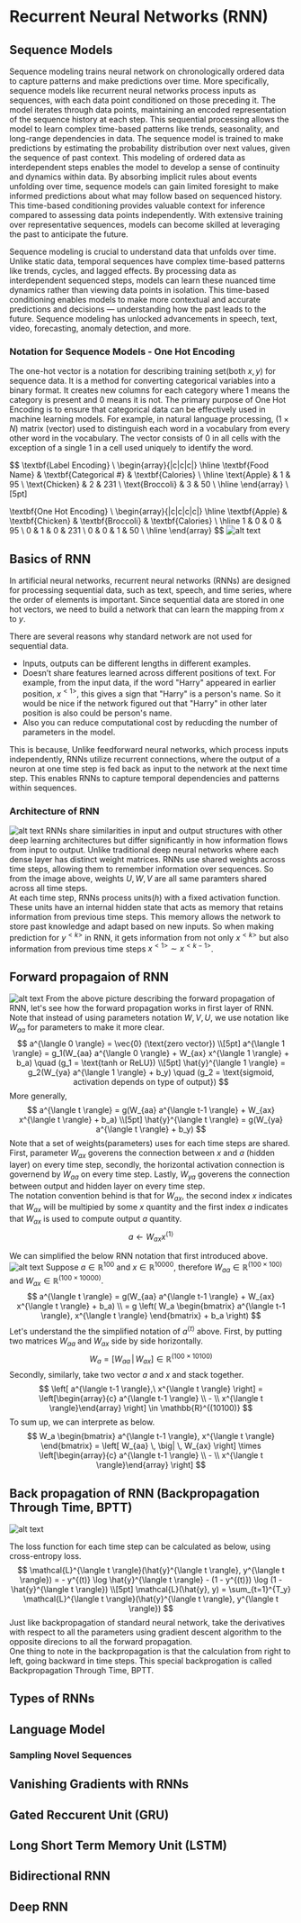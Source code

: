# Recurrent Neural Networks (RNN)
## Sequence Models
Sequence modeling trains neural network on chronologically ordered data to capture patterns and make predictions over time. More specifically, sequence models like recurrent neural networks process inputs as sequences, with each data point conditioned on those preceding it. The model iterates through data points, maintaining an encoded representation of the sequence history at each step. This sequential processing allows the model to learn complex time-based patterns like trends, seasonality, and long-range dependencies in data. The sequence model is trained to make predictions by estimating the probability distribution over next values, given the sequence of past context. This modeling of ordered data as interdependent steps enables the model to develop a sense of continuity and dynamics within data. By absorbing implicit rules about events unfolding over time, sequence models can gain limited foresight to make informed predictions about what may follow based on sequenced history. This time-based conditioning provides valuable context for inference compared to assessing data points independently. With extensive training over representative sequences, models can become skilled at leveraging the past to anticipate the future.

Sequence modeling is crucial to understand data that unfolds over time. Unlike static data, temporal sequences have complex time-based patterns like trends, cycles, and lagged effects. By processing data as interdependent sequenced steps, models can learn these nuanced time dynamics rather than viewing data points in isolation. This time-based conditioning enables models to make more contextual and accurate predictions and decisions — understanding how the past leads to the future. Sequence modeling has unlocked advancements in speech, text, video, forecasting, anomaly detection, and more.  

### Notation for Sequence Models - One Hot Encoding
The one-hot vector is a notation for describing training set(both $x,y$) for sequence data. It is a method for converting categorical variables into a binary format. It creates new columns for each category where $1$ means the category is present and $0$ means it is not. The primary purpose of One Hot Encoding is to ensure that categorical data can be effectively used in machine learning models. For example, in natural language processing, $(1 \times N)$ matrix (vector) used to distinguish each word in a vocabulary from every other word in the vocabulary. The vector consists of $0$ in all cells with the exception of a single $1$ in a cell used uniquely to identify the word. 

$$
\textbf{Label Encoding} \\
\begin{array}{|c|c|c|}
\hline
\textbf{Food Name} & \textbf{Categorical \#} & \textbf{Calories} \\
\hline
\text{Apple} & 1 & 95 \\
\text{Chicken} & 2 & 231 \\
\text{Broccoli} & 3 & 50 \\
\hline
\end{array} \\[5pt]

\textbf{One Hot Encoding} \\
\begin{array}{|c|c|c|c|}
\hline
\textbf{Apple} & \textbf{Chicken} & \textbf{Broccoli} & \textbf{Calories} \\
\hline
1 & 0 & 0 & 95 \\
0 & 1 & 0 & 231 \\
0 & 0 & 1 & 50 \\
\hline
\end{array}
$$
![alt text](images/blog7_one_hot_encodding.png)

## Basics of RNN
In artificial neural networks, recurrent neural networks (RNNs) are designed for processing sequential data, such as text, speech, and time series, where the order of elements is important. Since sequential data are stored in one hot vectors, we need to build a network that can learn the mapping from $x$ to $y$.  

There are several reasons why standard network are not used for sequential data.
 - Inputs, outputs can be different lengths in different examples.
- Doesn’t share features learned across different positions of text. For example, from the input data, if the word "Harry" appeared in earlier position, $x^{<1>}$, this gives a sign that "Harry" is a person's name. So it would be nice if the network figured out that "Harry" in other later position is also could be person's name.
- Also you can reduce computational cost by reducding the number of parameters in the model.

This is because, Unlike feedforward neural networks, which process inputs independently, RNNs utilize recurrent connections, where the output of a neuron at one time step is fed back as input to the network at the next time step. This enables RNNs to capture temporal dependencies and patterns within sequences.

### Architecture of RNN
![alt text](images/blog7_rnn_arch.png)
RNNs share similarities in input and output structures with other deep learning architectures but differ significantly in how information flows from input to output. Unlike traditional deep neural networks where each dense layer has distinct weight matrices. RNNs use shared weights across time steps, allowing them to remember information over sequences. So from the image above, weights $U,W,V$ are all same paramters shared across all time steps.  
At each time step, RNNs process units($h$) with a fixed activation function. These units have an internal hidden state that acts as memory that retains information from previous time steps. This memory allows the network to store past knowledge and adapt based on new inputs. So when making prediction for $y^{<k>}$ in RNN, it gets information from not only $x^{<k>}$ but also information from previous time steps $x^{<1>} \sim x^{<k-1>}$.

## Forward propagaion of RNN
![alt text](images/blog7_rnn_forward_propagation.png)
From the above picture describing the forward propagation of RNN, let's see how the forward propagation works in first layer of RNN. Note that instead of using parameters notation $W,V,U$, we use notation like $W_{aa}$ for parameters to make it more clear.
$$
a^{\langle 0 \rangle} = \vec{0} (\text{zero vector}) \\[5pt]
a^{\langle 1 \rangle} = g_1(W_{aa} a^{\langle 0 \rangle} + W_{ax} x^{\langle 1 \rangle} + b_a) \quad (g_1 = \text{tanh or ReLU}) \\[5pt]
\hat{y}^{\langle 1 \rangle} = g_2(W_{ya} a^{\langle 1 \rangle} + b_y)
\quad (g_2 = \text{sigmoid, activation depends on type of output}) 
$$
More generally, 
$$
a^{\langle t \rangle} = g(W_{aa} a^{\langle t-1 \rangle} + W_{ax} x^{\langle t \rangle} + b_a) \\[5pt]
\hat{y}^{\langle t \rangle} = g(W_{ya} a^{\langle t \rangle} + b_y)
$$
Note that a set of weights(parameters) uses for each time steps are shared. First, parameter $W_{ax}$ goverens the connection between $x$ and $a$ (hidden layer) on every time step, secondly, the horizontal activation connection is governend by $W_{aa}$ on every time step. Lastly, $W_{ya}$ goverens the connection between output and hidden layer on every time step.  
The notation convention behind is that for $W_{ax}$, the second index $x$ indicates that $W_{ax}$ will be multipied by some $x$ quantity and the first index $a$ indicates that $W_{ax}$ is used to compute output $a$ quantity. 
$$a \leftarrow W_{ax} x^{\langle 1 \rangle}$$

We can simplified the below RNN notation that first introduced above. 
![alt text](images/blog7_rnn_forward_propagation_simplified.png)
Suppose $a \in \mathbb{R}^{100}$ and $x \in \mathbb{R}^{10000}$, therefore $W_{aa} \in \mathbb{R}^{(100 \times 100)}$ and $W_{ax} \in \mathbb{R}^{(100 \times 10000)}$.
$$
a^{\langle t \rangle} = g(W_{aa} a^{\langle t-1 \rangle} + W_{ax} x^{\langle t \rangle} + b_a) \\
= g \left( W_a \begin{bmatrix} a^{\langle t-1 \rangle}, x^{\langle t \rangle} \end{bmatrix} + b_a \right)
$$
Let's understand the the simplified notation of $a^{\langle t \rangle}$ above. First, by putting two matrices $W_{aa}$ and $W_{ax}$ side by side horizontally. 
$$W_a = \left[ W_{aa} \, \big| \, W_{ax} \right] \in \mathbb{R}^{(100 \times 10100)}$$ 
Secondly, similarly, take two vector $a$ and $x$ and stack together.
$$
\left[ a^{\langle t-1 \rangle},\ x^{\langle t \rangle} \right]
= \left[\begin{array}{c} a^{\langle t-1 \rangle} \\ - \\ x^{\langle t \rangle}\end{array} \right] \in \mathbb{R}^{(10100)}
$$
To sum up, we can interprete as below.
$$
W_a \begin{bmatrix} a^{\langle t-1 \rangle}, x^{\langle t \rangle} \end{bmatrix} = \left[ W_{aa} \, \big| \, W_{ax} \right] \times \left[\begin{array}{c} a^{\langle t-1 \rangle} \\ - \\ x^{\langle t \rangle}\end{array} \right]
$$ 


## Back propagation of RNN (Backpropagation Through Time, BPTT)
![alt text](images/blog7_rnn_backward_propagation.png)

The loss function for each time step can be calculated as below, using cross-entropy loss.
$$
\mathcal{L}^{\langle t \rangle}(\hat{y}^{\langle t \rangle}, y^{\langle t \rangle}) = - y^{(t)} \log \hat{y}^{\langle t \rangle} - (1 - y^{(t)}) \log (1 - \hat{y}^{\langle t \rangle}) \\[5pt]
\mathcal{L}(\hat{y}, y) = \sum_{t=1}^{T_y} \mathcal{L}^{\langle t \rangle}(\hat{y}^{\langle t \rangle}, y^{\langle t \rangle})
$$
Just like backpropagation of standard neural network, take the derivatives with respect to all the parameters using gradient descent algorithm to the opposite direcions to all the forward propagation.  
One thing to note in the backpropagation is that the calculation from right to left, going backward in time steps. This special backprogation is called Backpropagation Through Time, BPTT.

## Types of RNNs

## Language Model
### Sampling Novel Sequences
## Vanishing Gradients with RNNs

## Gated Reccurent Unit (GRU)
## Long Short Term Memory Unit (LSTM)
## Bidirectional RNN
## Deep RNN
